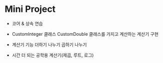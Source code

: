 # Mini Project

- 코어 & 상속 연습

- CustomInteger 클래스 CustomDouble 클래스를 가지고 계산하는 계산기 구현
- 계산기 기능 더하기 나누기 곱하기 나누기
- 시간 더 되는 공학용 계산기(제곱, 루트, 로그)